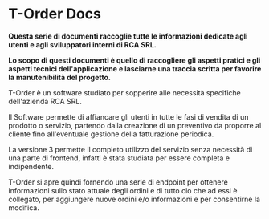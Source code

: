 # T-Order Docs

<b>
Questa serie di documenti raccoglie tutte le informazioni dedicate agli utenti e agli sviluppatori interni di RCA SRL.

Lo scopo di questi documenti è quello di raccogliere gli aspetti pratici e gli aspetti tecnici dell'applicazione e lasciarne una traccia scritta per favorire la manutenibilità del progetto.
</b>

T-Order è un software studiato per sopperire alle necessità specifiche dell'azienda RCA SRL.

Il Software permette di affiancare gli utenti in tutte le fasi di vendita di un prodotto o servizio, partendo dalla creazione di un preventivo da proporre al cliente fino all'eventuale gestione della fatturazione periodica.

La versione 3 permette il completo utilizzo del servizio senza necessità di una parte di frontend, infatti è stata studiata per essere completa e indipendente.

T-Order si apre quindi fornendo una serie di endpoint per ottenere informazioni sullo stato attuale degli ordini e di tutto cio che ad essi è collegato, per aggiungere nuove ordini e/o informazioni e per consentirne la modifica.
